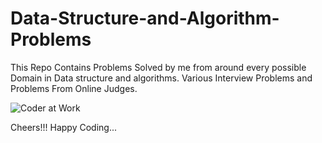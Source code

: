 # Data-Structure-and-Algorithm-Problems

This Repo Contains Problems Solved by me from around every possible Domain in Data structure and algorithms.
Various Interview Problems and Problems From Online Judges.

![Coder at Work](https://cloud.githubusercontent.com/assets/4745789/21447248/0884e3b8-c8f8-11e6-8ce3-74ff6502cbca.gif)

Cheers!!!
Happy Coding...
